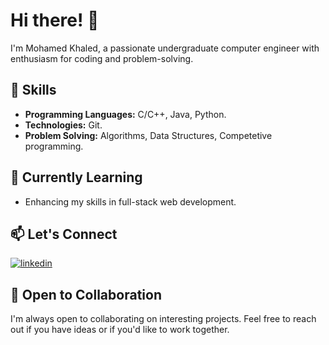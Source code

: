 # Hi there! 👋

I'm Mohamed Khaled, a passionate undergraduate computer engineer with enthusiasm for coding and problem-solving.

## 🔧 Skills

- **Programming Languages:** C/C++, Java, Python.
- **Technologies:** Git.
- **Problem Solving:** Algorithms, Data Structures, Competetive programming.

## 🌱 Currently Learning

- Enhancing my skills in full-stack web development.

## 📫 Let's Connect

[![linkedin](https://img.shields.io/badge/linkedin-0A66C2?style=for-the-badge&logo=linkedin&logoColor=white)](https://www.linkedin.com/in/mohamed-khaled-21a796139)

## 🤝 Open to Collaboration

I'm always open to collaborating on interesting projects. Feel free to reach out if you have ideas or if you'd like to work together.
